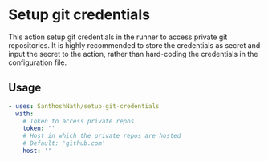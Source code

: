# Setup git credentials

This action setup git credentials in the runner to access private git repositories. It is highly recommended to store the credentials as secret and input the secret to the action, rather than hard-coding the credentials in the configuration file.

## Usage

```yaml
- uses: SanthoshNath/setup-git-credentials
  with:
    # Token to access private repos
    token: ''
    # Host in which the private repos are hosted
    # Default: 'github.com'
    host: ''
```
